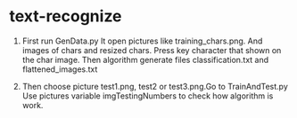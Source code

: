 # text-recognize

1) First run GenData.py
    It open pictures like training_chars.png. And images of chars and resized chars. Press key character that shown on the char image. Then algorithm generate files classification.txt and flattened_images.txt
    
2) Then choose picture test1.png, test2 or test3.png.Go to TrainAndTest.py
    Use pictures variable imgTestingNumbers to check how algorithm is work.
